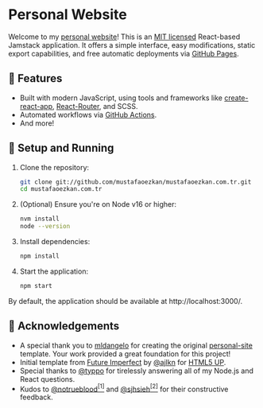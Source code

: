# Personal Website

Welcome to my [personal website](https://mustafaoezkan.com.tr)! This is an [MIT licensed](https://github.com/mldangelo/personal-site/blob/main/LICENSE) React-based Jamstack application. It offers a simple interface, easy modifications, static export capabilities, and free automatic deployments via [GitHub Pages](https://pages.github.com/).

## 🚀 Features

- Built with modern JavaScript, using tools and frameworks like [create-react-app](https://github.com/facebook/create-react-app), [React-Router](https://reactrouter.com/), and SCSS.
- Automated workflows via [GitHub Actions](https://github.com/features/actions).
- And more!

## 🚀 Setup and Running

1. Clone the repository:

   ```bash
   git clone git://github.com/mustafaoezkan/mustafaoezkan.com.tr.git
   cd mustafaoezkan.com.tr
   ```

2. (Optional) Ensure you're on Node v16 or higher:

   ```bash
   nvm install
   node --version
   ```

3. Install dependencies:

   ```bash
   npm install
   ```

4. Start the application:

   ```bash
   npm start
   ```

By default, the application should be available at http://localhost:3000/.

## 🙏 Acknowledgements

- A special thank you to [mldangelo](https://github.com/mldangelo) for creating the original [personal-site](https://github.com/mldangelo/personal-site) template. Your work provided a great foundation for this project!
- Initial template from [Future Imperfect](https://html5up.net/future-imperfect) by [@ajlkn](https://github.com/ajlkn) for [HTML5 UP](https://html5up.net).
- Special thanks to [@typpo](https://github.com/typpo) for tirelessly answering all of my Node.js and React questions.
- Kudos to [@notrueblood](https://github.com/notrueblood)[<sup>[1]</sup>](https://github.com/mldangelo/personal-site/pull/218) and [@sjhsieh](https://github.com/sjhsieh)[<sup>[2]</sup>](https://github.com/mldangelo/personal-site/issues/168) for their constructive feedback.
